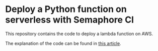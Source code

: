 # Deploy a Python function on serverless with Semaphore CI
This repository contains the code to deploy a lambda function on AWS.

The explanation of the code can be found in [this article](https://dev.to/federicotrotta/serverless-cost-optimization-three-key-strategies-442f).
